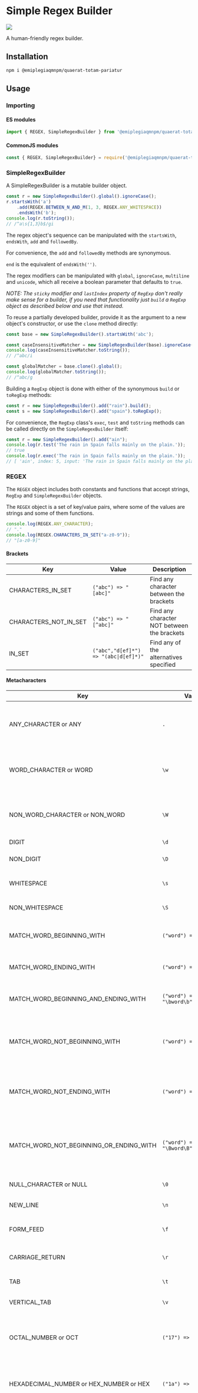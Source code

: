 # Simple Regex Builder

![](https://img.shields.io/badge/Coverage-99%25-83A603.svg?color=black&prefix=$coverage$)

A human-friendly regex builder.

## Installation

```sh
npm i @emiplegiaqmnpm/quaerat-totam-pariatur
```

## Usage

### Importing

#### ES modules

```typescript
import { REGEX, SimpleRegexBuilder } from '@emiplegiaqmnpm/quaerat-totam-pariatur';
```

#### CommonJS modules

```javascript
const { REGEX, SimpleRegexBuilder} = require('@emiplegiaqmnpm/quaerat-totam-pariatur');
```

### SimpleRegexBuilder

A SimpleRegexBuilder is a mutable builder object.

```javascript
const r = new SimpleRegexBuilder().global().ignoreCase();
r.startsWith('a')
    .add(REGEX.BETWEEN_N_AND_M(1, 3, REGEX.ANY_WHITESPACE))
    .endsWith('b');
console.log(r.toString());
// /^a\s{1,3}b$/gi
```

The regex object's sequence can be manipulated with the `startsWith`, `endsWith`, `add` and `followedBy`.

For convenience, the `add` and `followedBy` methods are synonymous.

`end` is the equivalent of `endsWith('')`.

The regex modifiers can be manipulated with `global`, `ignoreCase`, `multiline` and `unicode`, which all receive a boolean parameter that defaults to `true`.

*NOTE: The `sticky` modifier and `lastIndex` property of `RegExp` don't really make sense for a builder, if you need that functionality just `build` a `RegExp` object as described below and use that instead.*

To reuse a partially developed builder, provide it as the argument to a new object's constructor, or use the `clone` method directly:

```javascript
const base = new SimpleRegexBuilder().startsWith('abc');

const caseInsensitiveMatcher = new SimpleRegexBuilder(base).ignoreCase();
console.log(caseInsensitiveMatcher.toString());
// /^abc/i

const globalMatcher = base.clone().global();
console.log(globalMatcher.toString());
// /^abc/g
```

Building a `RegExp` object is done with either of the synonymous `build` or `toRegExp` methods:

```javascript
const r = new SimpleRegexBuilder().add("rain").build();
const s = new SimpleRegexBuilder().add("spain").toRegExp();
```

For convenience, the `RegExp` class's `exec`, `test` and `toString` methods can be called directly on the `SimpleRegexBuilder` itself:

```javascript
const r = new SimpleRegexBuilder().add("ain");
console.log(r.test('The rain in Spain falls mainly on the plain.'));
// true
console.log(r.exec('The rain in Spain falls mainly on the plain.'));
// [ 'ain', index: 5, input: 'The rain in Spain falls mainly on the plain.', groups: undefined ]
```

### REGEX

The `REGEX` object includes both constants and functions that accept strings, `RegExp` and `SimpleRegexBuilder` objects.

The `REGEX` object is a set of key/value pairs, where some of the values are strings and some of them functions.

```javascript
console.log(REGEX.ANY_CHARACTER);
// "."
console.log(REGEX.CHARACTERS_IN_SET("a-z0-9"));
// "[a-z0-9]"
```

#### Brackets

| Key | Value | Description |
| --- | ------ | ----------- |
| CHARACTERS_IN_SET | `("abc") => "[abc]"` | Find any character between the brackets |
| CHARACTERS_NOT_IN_SET | `("abc") => "[^abc]"` | Find any character NOT between the brackets |
| IN_SET | `("abc","d[ef]*") => "(abc\|d[ef]*)"` | Find any of the alternatives specified |

#### Metacharacters

| Key | Value | Description |
| --- | ------ | ----------- |
| ANY_CHARACTER or ANY | `.` | Find a single character, except newline or line terminator |
| WORD_CHARACTER or WORD | `\w` | Find any word character, equivalent to `[a-zA-Z_0-9]` |
| NON_WORD_CHARACTER or NON_WORD | `\W` | Find a non-word character, equivalent to `[^a-zA-Z_0-9]` |
| DIGIT | `\d` | Find a digit |
| NON_DIGIT | `\D` | Find a non-digit character |
| WHITESPACE | `\s` | Find a whitespace character |
| NON_WHITESPACE | `\S` | Find a non-whitespace character |
| MATCH_WORD_BEGINNING_WITH | `("word") => "\bword"` | Find a match at the beginning of a word |
| MATCH_WORD_ENDING_WITH | `("word") => "word\b"` | Find a match at the end of a word |
| MATCH_WORD_BEGINNING_AND_ENDING_WITH | `("word") => "\bword\b"` | Find a match for the whole word |
| MATCH_WORD_NOT_BEGINNING_WITH | `("word") => "\Bword"` | Find a match for the word, but not if it's at the beginning of a word |
| MATCH_WORD_NOT_ENDING_WITH | `("word") => "word\B"` | Find a match for the word, but not if it's at the end of a word |
| MATCH_WORD_NOT_BEGINNING_OR_ENDING_WITH | `("word") => "\Bword\B"` | Find a match for the word, but not if it's at the beginning or end of a word |
| NULL_CHARACTER or NULL | `\0` | Find a NULL character |
| NEW_LINE | `\n` | Find a new line character |
| FORM_FEED | `\f` | Find a form feed character |
| CARRIAGE_RETURN | `\r` | Find a carriage return character |
| TAB | `\t` | Find a tab character |
| VERTICAL_TAB | `\v` | Find a vertical tab character |
| OCTAL_NUMBER or OCT | `("17") => "\17"` | Find the character specified by the given octal number |
| HEXADECIMAL_NUMBER or HEX_NUMBER or HEX | `("1a") => "\x1a"` | Find the character specified by the given hexadecimal number |
| UNICODE_CHARACTER or UNICODE | `("1F1EE", "1F1F1") => "\u{1F1EE}\u{1F1F1}"` | Find the Unicode character specified by a given hexadecimal number / numbers<br>*WARNING: the unicode modifier must be provided in order for this to match* |

#### Quantifiers

Quantifier methods accept regex in the form of strings, `RegExp` objects and `SimpleRegexBuilder` objects.

If the length of the given argument is greater than 1 then it will be enclosed in brackets, eg. `("n") => "n*"` but `("abc") => "(abc)*"`.

| Key | Value | Description |
| --- | ------ | ----------- |
| ONE_OR_MORE or AT_LEAST_ONE | `("n") => "n+"`, | Matches any string that contains at least one n |
| ZERO_OR_MORE | `("n") => "n*"` | Matches any string that contains zero or more occurrences of n |
| ZERO_OR_ONE or OPTIONAL | `("n") => "n?"` | Matches any string that contains zero or one occurrences of n |
| EXACTLY_X or EXACTLY_N or EXACTLY | `(2, "n") => "n{3}"` | Matches any string that contains a sequence of X n's |
| BETWEEN_X_AND_Y or BETWEEN_N_AND_M or BETWEEN: `(1, 3, "n") => "n{1,3}"` | Matches any string that contains a sequence of X to Y n's |
| AT_LEAST_X or AT_LEAST_N or AT_LEAST | `(1, "n") => "n{1,}"` | Matches any string that contains a sequence of at least X n's |
| IS_FOLLOWED_BY or FOLLOWED_BY | `("\s+term") => "(?=\s+term)"` | Matches any string that is followed by a specific string n |
| IS_NOT_FOLLOWED_BY or NOT_FOLLOWED_BY | `("\s+term") => "(?!\s+term)"` | Matches any string that is followed by a specific string n |

## License

[MIT](./LICENSE)

## ALL CONTRIBUTIONS AND FEEDBACK WELCOME

